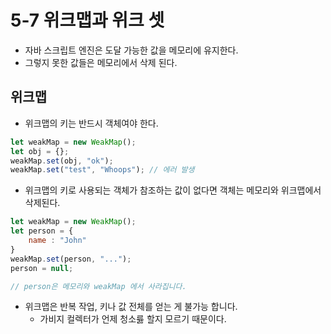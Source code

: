 # 5-7 위크맵과 위크 셋

- 자바 스크립트 엔진은 도달 가능한 값을 메모리에 유지한다.
- 그렇지 못한 값들은 메모리에서 삭제 된다.

## 위크맵
- 위크맵의 키는 반드시 객체여야 한다.
```javascript
let weakMap = new WeakMap();
let obj = {};
weakMap.set(obj, "ok");
weakMap.set("test", "Whoops"); // 에러 발생
```
- 위크맵의 키로 사용되는 객체가 참조하는 값이 없다면 객체는 메모리와 위크맵에서 삭제된다.
```javascript
let weakMap = new WeakMap();
let person = {
    name : "John"
}
weakMap.set(person, "...");
person = null;

// person은 메모리와 weakMap 에서 사라집니다.
```
- 위크맵은 반복 작업, 키나 값 전체를 얻는 게 불가능 합니다.
    - 가비지 컬렉터가 언제 청소릃 할지 모르기 때문이다.
    
